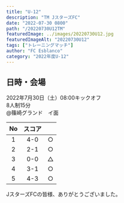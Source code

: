 ```yaml
---
title: "U-12"
description: "TM JスターズFC"
date: "2022-07-30 0800"
path: "/20220730U12TM"
featuredImage: ../images/20220730U12.jpg
featuredImageAlt: "20220730U12"
tags: ["トレーニングマッチ"]
author: "FC Esblanco"
category: "2022年度U-12"
---
```


## 日時・会場

2022年7月30日（土）08:00キックオフ<br>
8人制15分<br>
@篠崎グランド　イ面

|No  | スコア |   |
|:--:|:-----:|:-:|
| 1  | 4-0    |○ |
| 2  | 2-1    |○ |
| 3  | 0-0    |△ |
| 4  | 3-1    |○ |
| 5  | 4-3    |○ |

JスターズFCの皆様、ありがとうございました。